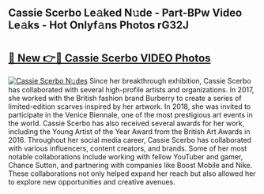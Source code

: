 ## Cassie Scerbo Le𝚊ked N𝚞de - Part-BPw Video Le𝚊ks - Hot Onlyf𝚊ns Photos rG32J

# <h2><a href="http://ab84043.deff.icu/?id=Cassie+Scerbo">🔗 New 👉🔴 Cassie Scerbo VIDEO Photos</a></h2>

[![Cassie Scerbo N𝚞des](https://i.imgur.com/rIISA9y.gif)](http://ab84043.deff.icu/?id=Cassie+Scerbo)
Since her breakthrough exhibition, Cassie Scerbo has collaborated with several high-profile artists and organizations. In 2017, she worked with the British fashion brand Burberry to create a series of limited-edition scarves inspired by her artwork. In 2018, she was invited to participate in the Venice Biennale, one of the most prestigious art events in the world. Cassie Scerbo has also received several awards for her work, including the Young Artist of the Year Award from the British Art Awards in 2016. Throughout her social media career, Cassie Scerbo has collaborated with various influencers, content creators, and brands. Some of her most notable collaborations include working with fellow YouTuber and gamer, Chance Sutton, and partnering with companies like Boost Mobile and Nike. These collaborations not only helped expand her reach but also allowed her to explore new opportunities and creative avenues.
